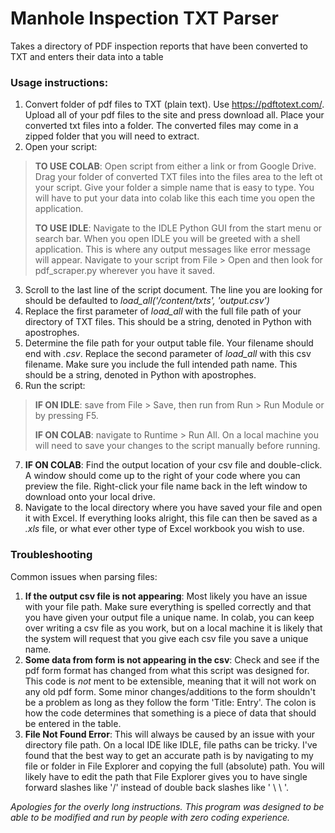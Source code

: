 # Manhole Inspection TXT Parser
Takes a directory of PDF inspection reports that have been converted to TXT and enters their data into a table

### **Usage instructions:**
1. Convert folder of pdf files to TXT (plain text). Use https://pdftotext.com/. Upload all of your pdf files to the site and press download all. Place your converted txt files into a folder. The converted files may come in a zipped folder that you will need to extract. 
2. Open your script:
> **TO USE COLAB**: Open script from either a link or from Google Drive. Drag your folder of converted TXT files into the files area to the left ot your script. Give your folder a simple name that is easy to type. You will have to put your data into colab like this each time you open the application.
> 
>**TO USE IDLE**: Navigate to the IDLE Python GUI from the start menu or search bar. When you open IDLE you will be greeted with a shell application. This is where any output messages like error message will appear. Navigate to your script from File > Open and then look for pdf_scraper.py wherever you have it saved. 
3. Scroll to the last line of the script document. The line you are looking for should be defaulted to *load_all('/content/txts', 'output.csv')*
4. Replace the first parameter of *load_all*  with the full file path of your directory of TXT files. This should be a string, denoted in Python with apostrophes. 
5. Determine the file path for your output table file. Your filename should end with *.csv*. Replace the second parameter of *load_all* with this csv filename. Make sure you include the full intended path name. This should be a string, denoted in Python with apostrophes. 
6. Run the script:
> **IF ON IDLE**: save from File > Save, then run from Run > Run Module or by pressing F5.
>
> **IF ON COLAB**: navigate to Runtime > Run All. On a local machine you will need to save your changes to the script manually before running. 

7. **IF ON COLAB**: Find the output location of your csv file and double-click. A window should come up to the right of your code where you can preview the file. Right-click your file name back in the left window to download onto your local drive. 
8. Navigate to the local directory where you have saved your file and open it with Excel. If everything looks alright, this file can then be saved as a *.xls* file, or what ever other type of Excel workbook you wish to use.

### **Troubleshooting**
Common issues when parsing files:
1. **If the output csv file is not appearing**:  Most likely you have an issue with your file path. Make sure everything is spelled correctly and that you have given your output file a unique name. In colab, you can keep over writing a csv file as you work, but on a local machine it is likely that the system will request that you give each csv file you save a unique name. 
2. **Some data from form is not appearing in the csv**: Check and see if the pdf form format has changed from what this script was designed for. This code is *not* ment to be extensible, meaning that it will not work on any old pdf form. Some minor changes/additions to the form shouldn't be a problem as long as they follow the form 'Title: Entry'. The colon is how the code determines that something is a piece of data that should be entered in the table.
3. **File Not Found Error**: This will always be caused by an issue with your directory file path. On a local IDE like IDLE, file paths can be tricky. I've found that the best way to get an accurate path is by navigating to my file or folder in File Explorer and copying the full (absolute) path. You will likely have to edit the path that File Explorer gives you to have single forward slashes like '/' instead of double back slashes like ' \ \ '.

*Apologies for the overly long instructions. This program was designed to be able to be modified and run by people with zero coding experience.*

